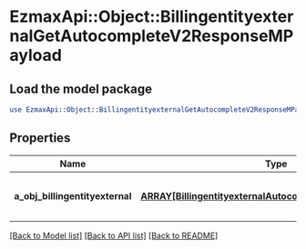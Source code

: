# EzmaxApi::Object::BillingentityexternalGetAutocompleteV2ResponseMPayload

## Load the model package
```perl
use EzmaxApi::Object::BillingentityexternalGetAutocompleteV2ResponseMPayload;
```

## Properties
Name | Type | Description | Notes
------------ | ------------- | ------------- | -------------
**a_obj_billingentityexternal** | [**ARRAY[BillingentityexternalAutocompleteElementResponse]**](BillingentityexternalAutocompleteElementResponse.md) | An array of Billingentityexternal autocomplete element response. | 

[[Back to Model list]](../README.md#documentation-for-models) [[Back to API list]](../README.md#documentation-for-api-endpoints) [[Back to README]](../README.md)


